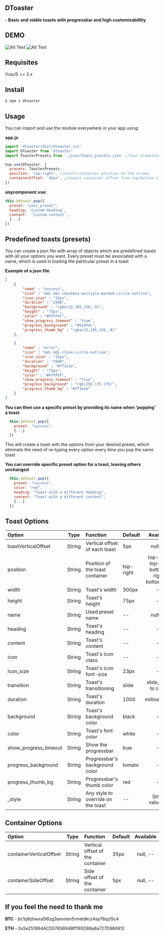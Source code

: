 ## DToaster 
**- Basic and viable toasts with progressbar and high customizabillity**

## DEMO
![Alt Text](https://s9.gifyu.com/images/ezgif-3-ced81cf05fd7.gif)
![Alt Text](https://im3.ezgif.com/tmp/ezgif-3-7a6c986db88f.gif)

## Requisites
VueJS >= 2.x

## Install
```bash
$ npm i dtoaster
```

## Usage
You can import and use the module everywhere in your app using:

**app.js**:

```javascript
import 'dtoaster/dist/dtoaster.css'
import DToaster from 'dtoaster'
import ToasterPresets from './json/toast_presets.json' //Your predefined toasts presets (optionally)

Vue.use(DToaster, {
  presets: ToasterPresets,
  position: 'top-right', //toasts container position on the screen
  containerOffset: '45px', //toasts container offset from top/bottom of the screen
})
```

**anycomponent.vue**:

```javascript
this.$dtoast.pop({
  preset: "your_preset",
  heading: `Custom Heading`,
  content:  `Custom content`,
  {...}
})
```


## Predefined toasts (presets)
You can create a json file with array of objects which are predefined toasts with all your options you want.
Every preset must be associated with a name, which is used in loading the particular preset in a toast

**Example of a json file**:
```json
[
    {
        "name" : "success",
        "icon" : "mdi mdi-checkbox-multiple-marked-circle-outline",
        "icon_size" : "32px",
        "duration" : "2500",
        "background" : "rgba(32,105,156,.9)",
        "height" : "75px",
        "color" : "#FFFFFF",
        "show_progress_timeout" : "true",
        "progress_background" : "#5a9fdc",
        "progress_thumb_bg" : "rgba(32,105,156,.9)"
    },

    {
        "name" : "error",
        "icon" : "mdi mdi-close-circle-outline",
        "icon_size" : "32px",
        "duration" : "2500",
        "background" : "#ff1e1e",
        "height" : "75px",
        "color" : "#FFFFFF",
        "show_progress_timeout" : "true",
        "progress_background" : "rgb(255 175 175)",
        "progress_thumb_bg" : "#ff1e1e"
    }
]
```

**You can then use a specific preset by providing its name when 'popping' a toast**:
```javascript
  this.$dtoast.pop({
    preset: "success",
    {...}
  })
```
This will create a toast with the options from your desired preset, which eliminate the need of re-typing every option every time you pop the same toast

**You can override specific preset option for a toast, leaving others unchanged**

```javascript
  this.$dtoast.pop({
    preset: "success",
    color: "red",
    heading: "Toast with a different heading",
    content: "Toast with a different content",
    {...}
  })
```

## Toast Options
| Option | Type | Function | Default | Available |
| :---         |     :---:      |          :--- |          :--- |    :---:   |         
| toastVerticalOffset  | String | Vertical offset of each toast | 5px | null, -- |
| position  | String | Position of the toast container | top-right | top-right, top-left, bottom-right, bottom-left |
| width  | String | Toast's width | 300px | -- |
| height  | String | Toast's height | 75px | -- |
| name  | String | Used preset name | -- | null, -- |
| heading  | String | Toast's heading | -- | -- |
| content  | String | Toast's content | -- | -- |
| icon  | String | Toast's icon class | -- | -- |
| icon_size  | String | Toast's icon font-size | 23px | -- |
| transition  | String | Toast's transitioning | slide | slide, *more to come* |
| duration  | String | Toast's duration | 1000 | milliseconds |
| background  | String | Toast's background color | black | -- |
| color  | String | Toast's font color | white | -- |
| show_progress_timeout  | String | Show the progressbar | true | -- |
| progress_background  | String | Progressbar's background color | tomato | -- |
| progress_thumb_bg  | String | Progressbar's thumb color | red | -- |
| \_style  | String | Any style to override on the toast | -- | {prop: value, ...} |

## Container Options
| Option | Type | Function | Default | Available |
| :---         |     :---:      |          :--- |          :--- |    :---:   |         
| containerVerticalOffset  | String | Vertical offset of the container | 35px | null, -- |
| containerSideOffset  | String | Side offset of the container | 5px | null, -- |


## If you feel the need to thank me
**BTC** - bc1q8zhwxa5l6zg3amxten5rmetdkrz4sp78qzl5c4

**ETH** - 0x5e251964ACD0765694Bff190D88a6a727D986912

